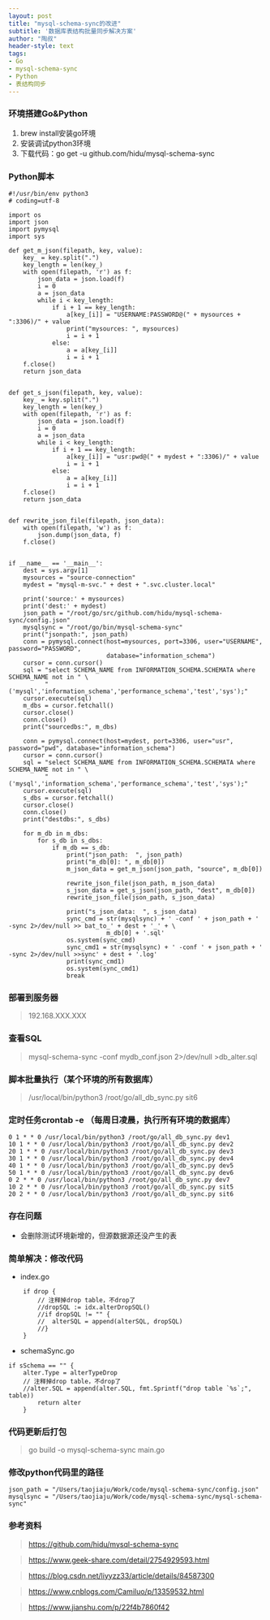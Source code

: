 ```yaml
---
layout: post
title: "mysql-schema-sync的改进"
subtitle: '数据库表结构批量同步解决方案'
author: "陶叔"
header-style: text
tags:
- Go
- mysql-schema-sync
- Python
- 表结构同步
---
```


### 环境搭建Go&Python
1. brew install安装go环境
2. 安装调试python3环境
3. 下载代码：go get -u github.com/hidu/mysql-schema-sync

### Python脚本
```
#!/usr/bin/env python3
# coding=utf-8

import os
import json
import pymysql
import sys

def get_m_json(filepath, key, value):
    key_ = key.split(".")
    key_length = len(key_)
    with open(filepath, 'r') as f:
        json_data = json.load(f)
        i = 0
        a = json_data
        while i < key_length:
            if i + 1 == key_length:
                a[key_[i]] = "USERNAME:PASSWORD@(" + mysources + ":3306)/" + value
                print("mysources: ", mysources)
                i = i + 1
            else:
                a = a[key_[i]]
                i = i + 1
    f.close()
    return json_data


def get_s_json(filepath, key, value):
    key_ = key.split(".")
    key_length = len(key_)
    with open(filepath, 'r') as f:
        json_data = json.load(f)
        i = 0
        a = json_data
        while i < key_length:
            if i + 1 == key_length:
                a[key_[i]] = "usr:pwd@(" + mydest + ":3306)/" + value
                i = i + 1
            else:
                a = a[key_[i]]
                i = i + 1
    f.close()
    return json_data


def rewrite_json_file(filepath, json_data):
    with open(filepath, 'w') as f:
        json.dump(json_data, f)
    f.close()


if __name__ == '__main__':
    dest = sys.argv[1]
    mysources = "source-connection"
    mydest = "mysql-m-svc." + dest + ".svc.cluster.local"
    
    print('source:' + mysources)
    print('dest:' + mydest)
    json_path = "/root/go/src/github.com/hidu/mysql-schema-sync/config.json"
    mysqlsync = "/root/go/bin/mysql-schema-sync"
    print("jsonpath:", json_path)
    conn = pymysql.connect(host=mysources, port=3306, user="USERNAME", password="PASSWORD",
                           database="information_schema")
    cursor = conn.cursor()
    sql = "select SCHEMA_NAME from INFORMATION_SCHEMA.SCHEMATA where SCHEMA_NAME not in " \
          "('mysql','information_schema','performance_schema','test','sys');"
    cursor.execute(sql)
    m_dbs = cursor.fetchall()
    cursor.close()
    conn.close()
    print("sourcedbs:", m_dbs)

    conn = pymysql.connect(host=mydest, port=3306, user="usr", password="pwd", database="information_schema")
    cursor = conn.cursor()
    sql = "select SCHEMA_NAME from INFORMATION_SCHEMA.SCHEMATA where SCHEMA_NAME not in " \
          "('mysql','information_schema','performance_schema','test','sys');"
    cursor.execute(sql)
    s_dbs = cursor.fetchall()
    cursor.close()
    conn.close()
    print("destdbs:", s_dbs)

    for m_db in m_dbs:
        for s_db in s_dbs:
            if m_db == s_db:
                print("json_path:  ", json_path)
                print("m_db[0]: ", m_db[0])
                m_json_data = get_m_json(json_path, "source", m_db[0])

                rewrite_json_file(json_path, m_json_data)
                s_json_data = get_s_json(json_path, "dest", m_db[0])
                rewrite_json_file(json_path, s_json_data)

                print("s_json_data:  ", s_json_data)
                sync_cmd = str(mysqlsync) + ' -conf ' + json_path + ' -sync 2>/dev/null >> bat_to_' + dest + '_' + \
                           m_db[0] + '.sql'
                os.system(sync_cmd)
                sync_cmd1 = str(mysqlsync) + ' -conf ' + json_path + ' -sync 2>/dev/null >>sync' + dest + '.log'
                print(sync_cmd1)
                os.system(sync_cmd1)
                break
```

### 部署到服务器
> 192.168.XXX.XXX

### 查看SQL
> mysql-schema-sync -conf mydb_conf.json 2>/dev/null >db_alter.sql

### 脚本批量执行（某个环境的所有数据库）
> /usr/local/bin/python3 /root/go/all_db_sync.py sit6

### 定时任务crontab -e （每周日凌晨，执行所有环境的数据库）
```
0 1 * * 0 /usr/local/bin/python3 /root/go/all_db_sync.py dev1
10 1 * * 0 /usr/local/bin/python3 /root/go/all_db_sync.py dev2
20 1 * * 0 /usr/local/bin/python3 /root/go/all_db_sync.py dev3
30 1 * * 0 /usr/local/bin/python3 /root/go/all_db_sync.py dev4
40 1 * * 0 /usr/local/bin/python3 /root/go/all_db_sync.py dev5
50 1 * * 0 /usr/local/bin/python3 /root/go/all_db_sync.py dev6
0 2 * * 0 /usr/local/bin/python3 /root/go/all_db_sync.py dev7
10 2 * * 0 /usr/local/bin/python3 /root/go/all_db_sync.py sit5
20 2 * * 0 /usr/local/bin/python3 /root/go/all_db_sync.py sit6
```

### 存在问题
- 会删除测试环境新增的，但源数据源还没产生的表

### 简单解决：修改代码
- index.go
```
	if drop {
		// 注释掉drop table，不drop了
		//dropSQL := idx.alterDropSQL()
		//if dropSQL != "" {
		//	alterSQL = append(alterSQL, dropSQL)
		//}
	}
```

- schemaSync.go
``` 
if sSchema == "" {
    alter.Type = alterTypeDrop
    // 注释掉drop table，不drop了
    //alter.SQL = append(alter.SQL, fmt.Sprintf("drop table `%s`;", table))
		return alter
	}
```

### 代码更新后打包
> go build -o mysql-schema-sync main.go

### 修改python代码里的路径
```
json_path = "/Users/taojiaju/Work/code/mysql-schema-sync/config.json"
mysqlsync = "/Users/taojiaju/Work/code/mysql-schema-sync/mysql-schema-sync"
```

### 参考资料
> https://github.com/hidu/mysql-schema-sync

> https://www.geek-share.com/detail/2754929593.html

> https://blog.csdn.net/liyyzz33/article/details/84587300

> https://www.cnblogs.com/Camiluo/p/13359532.html

> https://www.jianshu.com/p/22f4b7860f42



